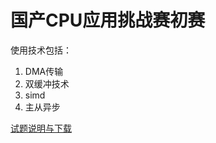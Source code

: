 # 国产CPU应用挑战赛初赛
使用技术包括：
1. DMA传输
2. 双缓冲技术
3. simd
4. 主从异步

[试题说明与下载](https://mp.weixin.qq.com/s?__biz=MzU5MzAzMDM4Nw==&mid=2247484186&idx=1&sn=54e962909fbe87bad6c1e4f75dd2cd2c&chksm=fe17fe86c9607790357dc670250731dc3f879742ce267ab9e93780efe8da1f45a682ead94170&scene=21#wechat_redirect)